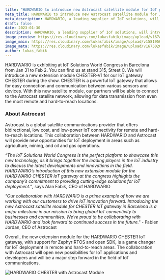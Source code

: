 ```yaml
---
title: "HARDWARIO to introduce new Astrocast satellite module for IoT gateway CHESTER  in Barcelona"
meta_title: HARDWARIO to introduce new Astrocast satellite module for IoT gateway CHESTER  in Barcelona
meta_description: HARDWARIO, a leading supplier of IoT solutions, will introduce a new expansion module for the IoT gateway CHESTER  at the IoT Solution World Congress in Barcelona.
draft: false
date: 2023-01-30
description: HARDWARIO, a leading supplier of IoT solutions, will introduce a new expansion module for the IoT gateway CHESTER  at the IoT Solution World Congress in Barcelona.
image_preview: https://res.cloudinary.com/lukasfabik/image/upload/v1674941056/blog/2023-01-30-astrocast/chester-w1.png
image_main: https://res.cloudinary.com/lukasfabik/image/upload/v1581950249/blog/wide_placeholder.jpg
image_meta: https://res.cloudinary.com/lukasfabik/image/upload/v1675020345/blog/2023-01-30-astrocast/hardwario-astrocast-meta.png
author: lukas_fabik
---
```


HARDWARIO is exhibiting at IoT Solutions World Congress in Barcelona from Jan 31 to Feb 2. You can find us at stand 315, Street C. We will introduce a new extension module CHESTER-V1 for our IoT gateway CHESTER during the show. CHESTER is a powerful IoT gateway that allows for easy connection and communication between various sensors and devices. With this new satellite module, our partners will be able to connect to the Astrocast satellite network, allowing for data transmission from even the most remote and hard-to-reach locations.

### About Astrocast 

Astrocast is a global satellite communications provider that offers bidirectional, low cost, and low-power IoT connectivity for remote and hard-to-reach locations. This collaboration between HARDWARIO and Astrocast will provide new opportunities for IoT deployment in areas such as agriculture, mining, and oil and gas operations.

_“The IoT Solutions World Congress is the perfect platform to showcase this new technology, as it brings together the leading players in the IoT industry to discuss the latest developments and innovations in the field. HARDWARIO’s introduction of this new extension module for the HARDWARIO CHESTER IoT gateway at the congress highlights the company’s commitment to providing cutting-edge solutions for IoT deployment.”_, says Alan Fabik, CEO of HARDWARIO

_"Our collaboration with HARDWARIO is a prime example of how we are working with our customers to drive IoT innovation forward. Introducing the new Astrocast satellite module for CHESTER IoT gateway in Barcelona is a major milestone in our mission to bring global IoT connectivity to businesses and communities. We're proud to be collaborating with HARDWARIO and look forward to continued success in the future."_ - Fabien Jordan, CEO of Astrocast

Overall, the new extension module for the HARDWARIO CHESTER IoT gateway, with support for Zephyr RTOS and open SDK, is a game changer for IoT deployment in remote and hard-to-reach areas. The collaboration with Astrocast will open new possibilities for IoT applications and developers and will be a major step forward in the field of IoT communications.

![HARDWARIO CHESTER with Astrocast Module](https://res.cloudinary.com/lukasfabik/image/upload/v1674940743/blog/2023-01-30-astrocast/CHESTER_Astrocast.png)